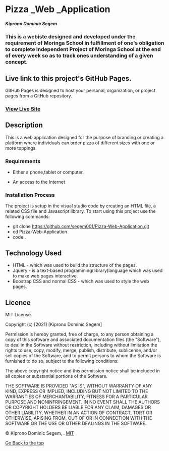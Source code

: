 # Pizza _Web _Application

##### Kiprono Dominic Segem
### This is a webiste designed and developed under the requirement of Moringa School in fulfillment of one's obligation to complete Independent Project of Moringa School at the end of every week so as to track ones understanding of a given concept.

## Live link to this project's GitHub Pages.
GitHub Pages is designed to host your personal, organization, or project pages from a GitHub repository.
### [View Live Site](https://segem001.github.io/Pizza-Web-Application/)

## Description
This is a web application designed for the purpose of branding or creating a platform where individuals can order pizza of different sizes with one or more toppings. 




### Requirements

* Either a phone,tablet or computer. 

* An access to the Internet

### Installation Process
The project is setup in the visual studio code by creating an HTML file, a related CSS file and Javascript library.
To start using this project use the following commands:

 * git clone https://github.com/segem001/Pizza-Web-Application.git
 * cd Pizza-Web-Application
 * code .

## Technology Used
* HTML - which was used to build the structure of the pages.
* Jquery - is a text-based programming(library)language which was used to make web pages interactive.
* Boostrap CSS and normal CSS - which was used to style the web pages.





## Licence

MIT License

Copyright (c) [2021] [Kiprono Dominic Segem]

Permission is hereby granted, free of charge, to any person obtaining a copy
of this software and associated documentation files (the "Software"), to deal
in the Software without restriction, including without limitation the rights
to use, copy, modify, merge, publish, distribute, sublicense, and/or sell
copies of the Software, and to permit persons to whom the Software is
furnished to do so, subject to the following conditions:

The above copyright notice and this permission notice shall be included in all
copies or substantial portions of the Software.

THE SOFTWARE IS PROVIDED "AS IS", WITHOUT WARRANTY OF ANY KIND, EXPRESS OR
IMPLIED, INCLUDING BUT NOT LIMITED TO THE WARRANTIES OF MERCHANTABILITY,
FITNESS FOR A PARTICULAR PURPOSE AND NONINFRINGEMENT. IN NO EVENT SHALL THE
AUTHORS OR COPYRIGHT HOLDERS BE LIABLE FOR ANY CLAIM, DAMAGES OR OTHER
LIABILITY, WHETHER IN AN ACTION OF CONTRACT, TORT OR OTHERWISE, ARISING FROM,
OUT OF OR IN CONNECTION WITH THE SOFTWARE OR THE USE OR OTHER DEALINGS IN THE
SOFTWARE.

©️ Kiprono Dominic Segem, . [MIT](https://choosealicense.com/licenses/mit/)


[Go Back to the top](#Segem)
